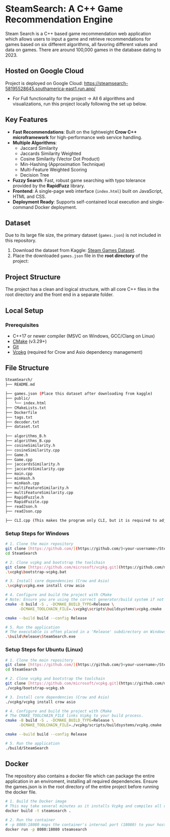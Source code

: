 # SteamSearch: A C++ Game Recommendation Engine

Steam Search is a C++ based game recommendation web application which allows users to input a game and retrieve recommendations
for games based on six different algorithms, all favoring different values and data on games. There are around 100,000 games in the database dating to 2023.  

## Hosted on Google Cloud
Project is deployed on Google Cloud: https://steamsearch-58195528645.southamerica-east1.run.app/
- For Full functionality for the project -> All 6 algorithms and visualizations, run this project locally following the set
  up below.

## Key Features
* **Fast Recommendations**: Built on the lightweight **Crow C++ microframework** for high-performance web service handling.
* **Multiple Algorithms**:
  * Jaccard Similarity
  * Jaccards Similarity Weighted
  * Cosine Similarity (Vector Dot Product)
  * Min-Hashing (Approximation Technique)
  * Multi-Feature Weighted Scoring 
  * Decision Tree 
* **Fuzzy Search**: Fast, robust game searching with typo tolerance provided by the **RapidFuzz** library.
* **Frontend**: A single-page web interface (`index.html`) built on JavaScript, HTML and CSS.
* **Deployment Ready**: Supports self-contained local execution and single-command Docker deployment.

## Dataset
Due to its large file size, the primary dataset (`games.json`) is not included in this repository.

1. Download the dataset from Kaggle: [Steam Games Dataset](https://www.kaggle.com/datasets/fronkongames/steam-games-dataset).
2. Place the downloaded `games.json` file in the **root directory** of the project:

## Project Structure
The project has a clean and logical structure, with all core C++ files in the root directory and the front end in a separate folder.

## Local Setup
### Prerequisites

* C++17 or newer compiler (MSVC on Windows, GCC/Clang on Linux)
* [CMake](https://cmake.org/download/) (v3.29+)
* [Git](https://git-scm.com/downloads)
* [Vcpkg](https://vcpkg.io/en/getting-started.html) (required for Crow and Asio dependency management)

## File Structure

```bash
SteamSearch/
├── README.md
  
├── games.json (Place this dataset after downloading from kaggle)
├── public/
│   └── index.html         
├── CMakeLists.txt         
├── Dockerfile              
├── tags.txt               
├── decoder.txt      
├── dataset.txt   
                
├── algorithms_B.h
├── algorithms_B.cpp
├── cosineSimilarity.h
├── cosineSimilarity.cpp
├── Game.h
├── Game.cpp
├── jaccardsSimilarity.h
├── jaccardsSimilarity.cpp
├── main.cpp
├── minHash.h
├── minHash.cpp
├── multiFeatureSimilarity.h
├── multiFeatureSimilarity.cpp
├── RapidFuzzle.h
├── RapidFuzzle.cpp
├── readJson.h
├── readJson.cpp

├── CLI.cpp (This makes the program only CLI, but it is required to adjust the CMake for it to work.)
```

### Setup Steps for Windows

```bash
# 1. Clone the main repository
git clone [https://github.com/](https://github.com/)<your-username>/SteamSearch.git
cd SteamSearch

# 2. Clone vcpkg and bootstrap the toolchain
git clone [https://github.com/microsoft/vcpkg.git](https://github.com/microsoft/vcpkg.git)
.\vcpkg\bootstrap-vcpkg.bat

# 3. Install core dependencies (Crow and Asio)
.\vcpkg\vcpkg.exe install crow asio

# 4. Configure and build the project with CMake
# Note: Ensure you are using the correct generator/build system if not using CLion's defaults.
cmake -B build -S . -DCMAKE_BUILD_TYPE=Release \
      -DCMAKE_TOOLCHAIN_FILE=.\vcpkg\scripts\buildsystems\vcpkg.cmake

cmake --build build --config Release

# 5. Run the application
# The executable is often placed in a 'Release' subdirectory on Windows.
.\build\Release\SteamSearch.exe
```


### Setup Steps for Ubuntu (Linux)

```bash
# 1. Clone the main repository
git clone [https://github.com/](https://github.com/)<your-username>/SteamSearch.git
cd SteamSearch

# 2. Clone vcpkg and bootstrap the toolchain
git clone [https://github.com/microsoft/vcpkg.git](https://github.com/microsoft/vcpkg.git)
./vcpkg/bootstrap-vcpkg.sh

# 3. Install core dependencies (Crow and Asio)
./vcpkg/vcpkg install crow asio

# 4. Configure and build the project with CMake
# The CMAKE_TOOLCHAIN_FILE links Vcpkg to your build process.
cmake -B build -S . -DCMAKE_BUILD_TYPE=Release \
      -DCMAKE_TOOLCHAIN_FILE=./vcpkg/scripts/buildsystems/vcpkg.cmake

cmake --build build --config Release

# 5. Run the application
./build/SteamSearch
```

## Docker
The repository also contains a docker file which can package the entire application in an enviroment, installing 
all required dependencies. Ensure the games.json is in the root directory of the entire project before running
the docker file. 

```bash
# 1. Build the Docker image
# This may take several minutes as it installs Vcpkg and compiles all dependencies.
docker build -t steamsearch .

# 2. Run the container
# -p 8080:18080 maps the container's internal port (18080) to your host's port (8080).
docker run -p 8080:18080 steamsearch
```
